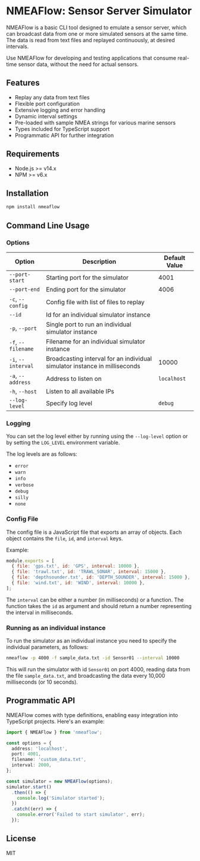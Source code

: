 # NMEAFlow: Sensor Server Simulator

NMEAFlow is a basic CLI tool designed to emulate a sensor server, which can broadcast data from one or more simulated sensors at the same time. The data is read from text files and replayed continuously, at desired intervals. 

Use NMEAFlow for developing and testing applications that consume real-time sensor data, without the need for actual sensors. 

## Features

- Replay any data from text files
- Flexible port configuration
- Extensive logging and error handling
- Dynamic interval settings
- Pre-loaded with sample NMEA strings for various marine sensors
- Types included for TypeScript support
- Programmatic API for further integration

## Requirements

- Node.js >= v14.x
- NPM >= v6.x

## Installation

```bash
npm install nmeaflow
```

## Command Line Usage

### Options

| Option                  | Description                                                                                   | Default Value       |
|-------------------------|-----------------------------------------------------------------------------------------------|---------------------|
| `--port-start`| Starting port for the simulator                                                                | 4001                |
| `--port-end`    | Ending port for the simulator                                                                  | 4006                |
| `-c`, `--config`  | Config file with list of files to replay                                                       |                     |
| `--id`              | Id for an individual simulator instance                                                        |                     |
| `-p`, `--port`     | Single port to run an individual simulator instance                                            |                     |
| `-f`, `--filename`| Filename for an individual simulator instance                                                  |                     |
| `-i`, `--interval`| Broadcasting interval for an individual simulator instance in milliseconds                     | 10000               |
| `-a`, `--address` | Address to listen on                                                                           | `localhost`         |
| `-h`, `--host`            | Listen to all available IPs                                                                    |                     |
| `--log-level` | Specify log level                                                                              | `debug`             |

### Logging

You can set the log level either by running using the `--log-level` option or by setting the `LOG_LEVEL` environment variable. 

The log levels are as follows:
- `error`
- `warn`
- `info`
- `verbose`
- `debug`
- `silly`
- `none`

### Config File

The config file is a JavaScript file that exports an array of objects. Each object contains the `file`, `id`, and `interval` keys.

Example:

```js
module.exports = [
  { file: 'gps.txt', id: 'GPS', interval: 10000 },
  { file: 'trawl.txt', id: 'TRAWL_SONAR', interval: 15000 },
  { file: 'depthsounder.txt', id: 'DEPTH_SOUNDER', interval: 15000 },
  { file: 'wind.txt', id: 'WIND', interval: 10000 },
];
```

The `interval` can be either a number (in milliseconds) or a function. The function takes the `id` as argument and should return a number representing the interval in milliseconds.

### Running as an individual instance

To run the simulator as an individual instance you need to specify the individual parameters, as follows:

```bash
nmeaflow -p 4000 -f sample_data.txt -id Sensor01 --interval 10000
```

This will run the simulator with id `Sensor01` on port 4000, reading data from the file `sample_data.txt`, and broadcasting the data every 10,000 milliseconds (or 10 seconds).

## Programmatic API

NMEAFlow comes with type definitions, enabling easy integration into TypeScript projects. Here's an example:

```ts
import { NMEAFlow } from 'nmeaflow';

const options = {
  address: 'localhost',
  port: 4001,
  filename: 'custom_data.txt',
  interval: 2000,
};

const simulator = new NMEAFlow(options);
simulator.start()
  .then(() => {
    console.log('Simulator started');
  })
  .catch((err) => {
    console.error('Failed to start simulator', err);
  });
```

## License
MIT
